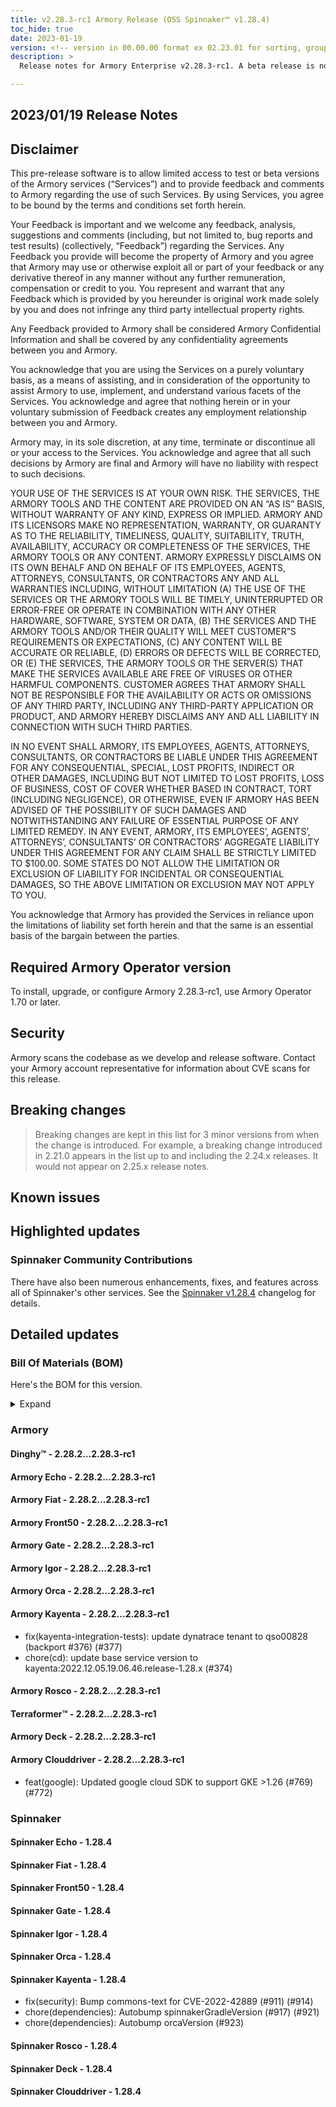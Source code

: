 ```yaml
---
title: v2.28.3-rc1 Armory Release (OSS Spinnaker™ v1.28.4)
toc_hide: true
date: 2023-01-19
version: <!-- version in 00.00.00 format ex 02.23.01 for sorting, grouping -->
description: >
  Release notes for Armory Enterprise v2.28.3-rc1. A beta release is not meant for installation in production environments.

---
```


## 2023/01/19 Release Notes

## Disclaimer

This pre-release software is to allow limited access to test or beta versions of the Armory services (“Services”) and to provide feedback and comments to Armory regarding the use of such Services. By using Services, you agree to be bound by the terms and conditions set forth herein.

Your Feedback is important and we welcome any feedback, analysis, suggestions and comments (including, but not limited to, bug reports and test results) (collectively, “Feedback”) regarding the Services. Any Feedback you provide will become the property of Armory and you agree that Armory may use or otherwise exploit all or part of your feedback or any derivative thereof in any manner without any further remuneration, compensation or credit to you. You represent and warrant that any Feedback which is provided by you hereunder is original work made solely by you and does not infringe any third party intellectual property rights.

Any Feedback provided to Armory shall be considered Armory Confidential Information and shall be covered by any confidentiality agreements between you and Armory.

You acknowledge that you are using the Services on a purely voluntary basis, as a means of assisting, and in consideration of the opportunity to assist Armory to use, implement, and understand various facets of the Services. You acknowledge and agree that nothing herein or in your voluntary submission of Feedback creates any employment relationship between you and Armory.

Armory may, in its sole discretion, at any time, terminate or discontinue all or your access to the Services. You acknowledge and agree that all such decisions by Armory are final and Armory will have no liability with respect to such decisions.

YOUR USE OF THE SERVICES IS AT YOUR OWN RISK. THE SERVICES, THE ARMORY TOOLS AND THE CONTENT ARE PROVIDED ON AN “AS IS” BASIS, WITHOUT WARRANTY OF ANY KIND, EXPRESS OR IMPLIED. ARMORY AND ITS LICENSORS MAKE NO REPRESENTATION, WARRANTY, OR GUARANTY AS TO THE RELIABILITY, TIMELINESS, QUALITY, SUITABILITY, TRUTH, AVAILABILITY, ACCURACY OR COMPLETENESS OF THE SERVICES, THE ARMORY TOOLS OR ANY CONTENT. ARMORY EXPRESSLY DISCLAIMS ON ITS OWN BEHALF AND ON BEHALF OF ITS EMPLOYEES, AGENTS, ATTORNEYS, CONSULTANTS, OR CONTRACTORS ANY AND ALL WARRANTIES INCLUDING, WITHOUT LIMITATION (A) THE USE OF THE SERVICES OR THE ARMORY TOOLS WILL BE TIMELY, UNINTERRUPTED OR ERROR-FREE OR OPERATE IN COMBINATION WITH ANY OTHER HARDWARE, SOFTWARE, SYSTEM OR DATA, (B) THE SERVICES AND THE ARMORY TOOLS AND/OR THEIR QUALITY WILL MEET CUSTOMER”S REQUIREMENTS OR EXPECTATIONS, (C) ANY CONTENT WILL BE ACCURATE OR RELIABLE, (D) ERRORS OR DEFECTS WILL BE CORRECTED, OR (E) THE SERVICES, THE ARMORY TOOLS OR THE SERVER(S) THAT MAKE THE SERVICES AVAILABLE ARE FREE OF VIRUSES OR OTHER HARMFUL COMPONENTS. CUSTOMER AGREES THAT ARMORY SHALL NOT BE RESPONSIBLE FOR THE AVAILABILITY OR ACTS OR OMISSIONS OF ANY THIRD PARTY, INCLUDING ANY THIRD-PARTY APPLICATION OR PRODUCT, AND ARMORY HEREBY DISCLAIMS ANY AND ALL LIABILITY IN CONNECTION WITH SUCH THIRD PARTIES.

IN NO EVENT SHALL ARMORY, ITS EMPLOYEES, AGENTS, ATTORNEYS, CONSULTANTS, OR CONTRACTORS BE LIABLE UNDER THIS AGREEMENT FOR ANY CONSEQUENTIAL, SPECIAL, LOST PROFITS, INDIRECT OR OTHER DAMAGES, INCLUDING BUT NOT LIMITED TO LOST PROFITS, LOSS OF BUSINESS, COST OF COVER WHETHER BASED IN CONTRACT, TORT (INCLUDING NEGLIGENCE), OR OTHERWISE, EVEN IF ARMORY HAS BEEN ADVISED OF THE POSSIBILITY OF SUCH DAMAGES AND NOTWITHSTANDING ANY FAILURE OF ESSENTIAL PURPOSE OF ANY LIMITED REMEDY. IN ANY EVENT, ARMORY, ITS EMPLOYEES’, AGENTS’, ATTORNEYS’, CONSULTANTS’ OR CONTRACTORS’ AGGREGATE LIABILITY UNDER THIS AGREEMENT FOR ANY CLAIM SHALL BE STRICTLY LIMITED TO $100.00. SOME STATES DO NOT ALLOW THE LIMITATION OR EXCLUSION OF LIABILITY FOR INCIDENTAL OR CONSEQUENTIAL DAMAGES, SO THE ABOVE LIMITATION OR EXCLUSION MAY NOT APPLY TO YOU.

You acknowledge that Armory has provided the Services in reliance upon the limitations of liability set forth herein and that the same is an essential basis of the bargain between the parties.


## Required Armory Operator version

To install, upgrade, or configure Armory 2.28.3-rc1, use Armory Operator 1.70 or later.

## Security

Armory scans the codebase as we develop and release software. Contact your Armory account representative for information about CVE scans for this release.

## Breaking changes
<!-- Copy/paste from the previous version if there are recent ones. We can drop breaking changes after 3 minor versions. Add new ones from OSS and Armory. -->

> Breaking changes are kept in this list for 3 minor versions from when the change is introduced. For example, a breaking change introduced in 2.21.0 appears in the list up to and including the 2.24.x releases. It would not appear on 2.25.x release notes.

## Known issues
<!-- Copy/paste known issues from the previous version if they're not fixed. Add new ones from OSS and Armory. If there aren't any issues, state that so readers don't think we forgot to fill out this section. -->

## Highlighted updates

<!--
Each item category (such as UI) under here should be an h3 (###). List the following info that service owners should be able to provide:
- Major changes or new features we want to call out for Armory and OSS. Changes should be grouped under end user understandable sections. For example, instead of Deck, use UI. Instead of Fiat, use Permissions.
- Fixes to any known issues from previous versions that we have in release notes. These can all be grouped under a Fixed issues H3.
-->




###  Spinnaker Community Contributions

There have also been numerous enhancements, fixes, and features across all of Spinnaker's other services. See the
[Spinnaker v1.28.4](https://www.spinnaker.io/changelogs/1.28.4-changelog/) changelog for details.

## Detailed updates

### Bill Of Materials (BOM)

Here's the BOM for this version.
<details><summary>Expand</summary>
<pre class="highlight">
<code>artifactSources:
  dockerRegistry: docker.io/armory
dependencies:
  redis:
    commit: null
    version: 2:2.8.4-2
services:
  clouddriver:
    commit: b61055d3198781e004463459b8a827cf54c941ce
    version: 2.28.3-rc1
  deck:
    commit: dd17c153eaf117ab7990c11182a6bdc887d020f9
    version: 2.28.3-rc1
  dinghy:
    commit: c4ed5b19dbcfefe8dea14cdff7df9a8ab540eba3
    version: 2.28.3-rc1
  echo:
    commit: 6d4e4ae054b7a13050a1d271b3c771a790e27fc6
    version: 2.28.3-rc1
  fiat:
    commit: 48c8759b0878fd1b86b91dae9ee288afcf03dd39
    version: 2.28.3-rc1
  front50:
    commit: fab8841982330e7537629c9f24f41205cd5863fd
    version: 2.28.3-rc1
  gate:
    commit: 65bdd30238312bbca2dce613825eda7ae88f1dfa
    version: 2.28.3-rc1
  igor:
    commit: 61ce26babfcd0bdf62872c24e707ca5b5371a381
    version: 2.28.3-rc1
  kayenta:
    commit: 0333b9ed6153acfc090edcfa38e3514439e2863c
    version: 2.28.3-rc1
  monitoring-daemon:
    commit: null
    version: 2.26.0
  monitoring-third-party:
    commit: null
    version: 2.26.0
  orca:
    commit: 76fe72a46566bb404eb4db4c842ecb0775c546bf
    version: 2.28.3-rc1
  rosco:
    commit: 945f21dec252da7dd2e00c8d23a1687aa3b9841a
    version: 2.28.3-rc1
  terraformer:
    commit: 0d18998cb4790dd4857d79e318d873450bd5975d
    version: 2.28.3-rc1
timestamp: "2023-01-18 21:30:58"
version: 2.28.3-rc1
</code>
</pre>
</details>

### Armory


#### Dinghy™ - 2.28.2...2.28.3-rc1


#### Armory Echo - 2.28.2...2.28.3-rc1


#### Armory Fiat - 2.28.2...2.28.3-rc1


#### Armory Front50 - 2.28.2...2.28.3-rc1


#### Armory Gate - 2.28.2...2.28.3-rc1


#### Armory Igor - 2.28.2...2.28.3-rc1


#### Armory Orca - 2.28.2...2.28.3-rc1


#### Armory Kayenta - 2.28.2...2.28.3-rc1

  - fix(kayenta-integration-tests): update dynatrace tenant to qso00828 (backport #376) (#377)
  - chore(cd): update base service version to kayenta:2022.12.05.19.06.46.release-1.28.x (#374)

#### Armory Rosco - 2.28.2...2.28.3-rc1


#### Terraformer™ - 2.28.2...2.28.3-rc1


#### Armory Deck - 2.28.2...2.28.3-rc1


#### Armory Clouddriver - 2.28.2...2.28.3-rc1

  - feat(google): Updated google cloud SDK to support GKE >1.26 (#769) (#772)


### Spinnaker


#### Spinnaker Echo - 1.28.4


#### Spinnaker Fiat - 1.28.4


#### Spinnaker Front50 - 1.28.4


#### Spinnaker Gate - 1.28.4


#### Spinnaker Igor - 1.28.4


#### Spinnaker Orca - 1.28.4


#### Spinnaker Kayenta - 1.28.4

  - fix(security): Bump commons-text for CVE-2022-42889 (#911) (#914)
  - chore(dependencies): Autobump spinnakerGradleVersion (#917) (#921)
  - chore(dependencies): Autobump orcaVersion (#923)

#### Spinnaker Rosco - 1.28.4


#### Spinnaker Deck - 1.28.4


#### Spinnaker Clouddriver - 1.28.4
